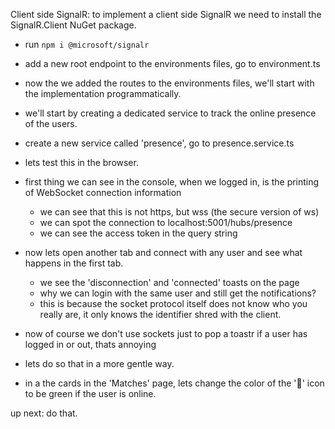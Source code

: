 Client side SignalR:
to implement a client side SignalR we need to install the SignalR.Client NuGet package.
* run `npm i @microsoft/signalr`
* add a new root endpoint to the environments files, go to environment.ts

* now the we added the routes to the environments files, we'll start with the implementation programmatically.
* we'll start by creating a dedicated service to track the online presence of the users.
* create a new service called 'presence', go to presence.service.ts

- lets test this in the browser.
* first thing we can see in the console, when we logged in, is the printing of WebSocket connection information
    * we can see that this is not https, but wss (the secure version of ws)
    * we can spot the connection to localhost:5001/hubs/presence
    * we can see the access token in the query string

* now lets open another tab and connect with any user and see what happens in the first tab.
    * we see the 'disconnection' and 'connected' toasts on the page
    * why we can login with the same user and still get the notifications?
    * this is because the socket protocol itself does not know who you really are, it only knows the identifier shred with the client. 

* now of course we don't use sockets just to pop a toastr if a user has logged in or out, thats annoying 
* lets do so that in a more gentle way.

* in a the cards in the 'Matches' page, lets change the color of the '👤' icon to be green if the user is online.

up next: do that.